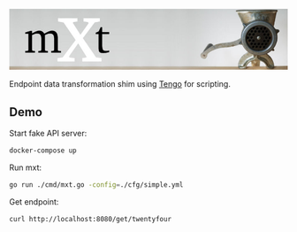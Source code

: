 ![mxt](./mast.jpg)

Endpoint data transformation shim using [Tengo](https://github.com/d5/tengo) for scripting.


## Demo

Start fake API server:
```bash
docker-compose up
```

Run mxt:
```bash
go run ./cmd/mxt.go -config=./cfg/simple.yml
```

Get endpoint:
```bash
curl http://localhost:8080/get/twentyfour
```

